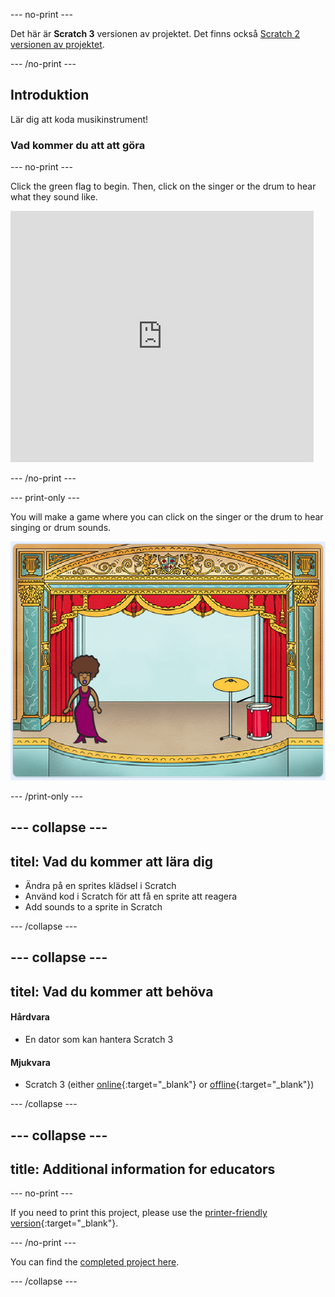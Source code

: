 \--- no-print \---

Det här är **Scratch 3** versionen av projektet. Det finns också [Scratch 2 versionen av projektet](https://projects.raspberrypi.org/en/projects/rock-band-scratch2).

\--- /no-print \---

## Introduktion

Lär dig att koda musikinstrument!

### Vad kommer du att att göra

\--- no-print \---

Click the green flag to begin. Then, click on the singer or the drum to hear what they sound like.

<div class="scratch-preview">
  <iframe allowtransparency="true" width="485" height="402" src="https://scratch.mit.edu/projects/embed/276872220/?autostart=false" frameborder="0" scrolling="no"></iframe>
</div>

\--- /no-print \---

\--- print-only \---

You will make a game where you can click on the singer or the drum to hear singing or drum sounds.

![game screenshot](images/demo.png)

\--- /print-only \---

## \--- collapse \---

## titel: Vad du kommer att lära dig

+ Ändra på en sprites klädsel i Scratch
+ Använd kod i Scratch för att få en sprite att reagera
+ Add sounds to a sprite in Scratch

\--- /collapse \---

## \--- collapse \---

## titel: Vad du kommer att behöva

#### Hårdvara

+ En dator som kan hantera Scratch 3

#### Mjukvara

+ Scratch 3 (either [online](http://rpf.io/scratchon){:target="_blank"} or [offline](http://rpf.io/scratchoff){:target="_blank"})

\--- /collapse \---

## \--- collapse \---

## title: Additional information for educators

\--- no-print \---

If you need to print this project, please use the [printer-friendly version](https://projects.raspberrypi.org/en/projects/rock-band/print){:target="_blank"}.

\--- /no-print \---

You can find the [completed project here](http://rpf.io/p/en/rock-band-get).

\--- /collapse \---